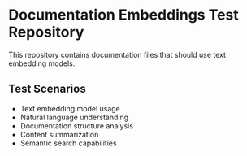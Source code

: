 # Documentation Embeddings Test Repository

This repository contains documentation files that should use text embedding models.

## Test Scenarios
- Text embedding model usage
- Natural language understanding
- Documentation structure analysis
- Content summarization
- Semantic search capabilities
